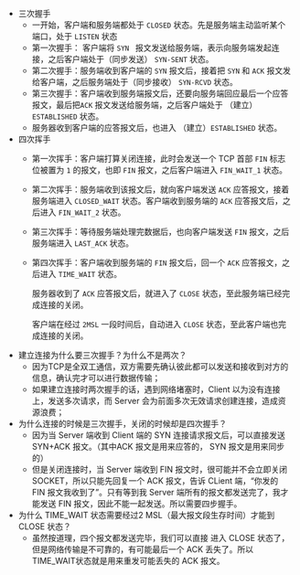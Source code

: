 - 三次握手
  -  一开始，客户端和服务端都处于 `CLOSED` 状态。先是服务端主动监听某个端口，处于 `LISTEN` 状态 
  - 第一次握手： 客户端将 `SYN ` 报文发送给服务端，表示向服务端发起连接，之后客户端处于（同步发送） `SYN-SENT` 状态。 
  -  第二次握手：服务端收到客户端的 `SYN`  报文后，接着把 `SYN` 和 `ACK` 报文发给客户端，之后服务端处于（同步接收） `SYN-RCVD` 状态。 
  -  第三次握手：客户端收到服务端报文后，还要向服务端回应最后一个应答报文，最后把`ACK` 报文发送给服务端，之后客户端处于 （建立）`ESTABLISHED` 状态。 
  -  服务器收到客户端的应答报文后，也进入 （建立）`ESTABLISHED` 状态。 
- 四次挥手
  - 第一次挥手：客户端打算关闭连接，此时会发送一个 TCP 首部 `FIN` 标志位被置为 `1` 的报文，也即 `FIN` 报文，之后客户端进入 `FIN_WAIT_1` 状态。

  - 第二次挥手：服务端收到该报文后，就向客户端发送 `ACK` 应答报文，接着服务端进入 `CLOSED_WAIT` 状态。客户端收到服务端的 `ACK` 应答报文后，之后进入 `FIN_WAIT_2` 状态。
  - 第三次挥手：等待服务端处理完数据后，也向客户端发送 `FIN` 报文，之后服务端进入 `LAST_ACK` 状态。

  - 第四次挥手：客户端收到服务端的 `FIN` 报文后，回一个 `ACK` 应答报文，之后进入 `TIME_WAIT` 状态。

    服务器收到了 `ACK` 应答报文后，就进入了 `CLOSE` 状态，至此服务端已经完成连接的关闭。

    客户端在经过 `2MSL` 一段时间后，自动进入 `CLOSE` 状态，至此客户端也完成连接的关闭。
- 建立连接为什么要三次握手？为什么不是两次？
  - 因为TCP是全双工通信，双方需要先确认彼此都可以发送和接收到对方的信息，确认完才可以进行数据传输；
  - 如果建立连接时两次握手的话，遇到网络堵塞时，Client 以为没有连接上，发送多次请求，而 Server 会为前面多次无效请求创建连接，造成资源浪费；
- 为什么连接的时候是三次握手，关闭的时候却是四次握手？
  - 因为当 Server 端收到 Client 端的 SYN 连接请求报文后，可以直接发送 SYN+ACK 报文。（其中ACK 报文是用来应答的， SYN 报文是用来同步的）
  - 但是关闭连接时，当 Server 端收到 FIN 报文时，很可能并不会立即关闭 SOCKET，所以只能先回复一个 ACK 报文，告诉 CLient 端，“你发的 FIN 报文我收到了”。只有等到我 Server 端所有的报文都发送完了，我才能发送 FIN 报文，因此不能一起发送。所以需要四步握手。
- 为什么 TIME_WAIT 状态需要经过2 MSL（最大报文段生存时间）才能到 CLOSE 状态？
  - 虽然按道理，四个报文都发送完毕，我们可以直接 进入 CLOSE 状态了，但是网络传输是不可靠的，有可能最后一个 ACK 丢失了。所以TIME_WAIT状态就是用来重发可能丢失的 ACK 报文。
